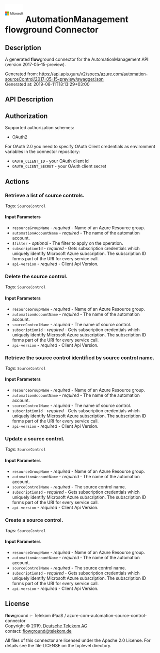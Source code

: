 # ![LOGO](logo.png) AutomationManagement **flow**ground Connector

## Description

A generated **flow**ground connector for the AutomationManagement API (version 2017-05-15-preview).

Generated from: https://api.apis.guru/v2/specs/azure.com/automation-sourceControl/2017-05-15-preview/swagger.json<br/>
Generated at: 2019-06-11T18:13:29+03:00

## API Description



## Authorization

Supported authorization schemes:
- OAuth2

For OAuth 2.0 you need to specify OAuth Client credentials as environment variables in the connector repository:
* `OAUTH_CLIENT_ID` - your OAuth client id
* `OAUTH_CLIENT_SECRET` - your OAuth client secret

## Actions

### Retrieve a list of source controls.

*Tags:* `SourceControl`

#### Input Parameters
* `resourceGroupName` - _required_ - Name of an Azure Resource group.
* `automationAccountName` - _required_ - The name of the automation account.
* `$filter` - _optional_ - The filter to apply on the operation.
* `subscriptionId` - _required_ - Gets subscription credentials which uniquely identify Microsoft Azure subscription. The subscription ID forms part of the URI for every service call.
* `api-version` - _required_ - Client Api Version.

### Delete the source control.

*Tags:* `SourceControl`

#### Input Parameters
* `resourceGroupName` - _required_ - Name of an Azure Resource group.
* `automationAccountName` - _required_ - The name of the automation account.
* `sourceControlName` - _required_ - The name of source control.
* `subscriptionId` - _required_ - Gets subscription credentials which uniquely identify Microsoft Azure subscription. The subscription ID forms part of the URI for every service call.
* `api-version` - _required_ - Client Api Version.

### Retrieve the source control identified by source control name.

*Tags:* `SourceControl`

#### Input Parameters
* `resourceGroupName` - _required_ - Name of an Azure Resource group.
* `automationAccountName` - _required_ - The name of the automation account.
* `sourceControlName` - _required_ - The name of source control.
* `subscriptionId` - _required_ - Gets subscription credentials which uniquely identify Microsoft Azure subscription. The subscription ID forms part of the URI for every service call.
* `api-version` - _required_ - Client Api Version.

### Update a source control.

*Tags:* `SourceControl`

#### Input Parameters
* `resourceGroupName` - _required_ - Name of an Azure Resource group.
* `automationAccountName` - _required_ - The name of the automation account.
* `sourceControlName` - _required_ - The source control name.
* `subscriptionId` - _required_ - Gets subscription credentials which uniquely identify Microsoft Azure subscription. The subscription ID forms part of the URI for every service call.
* `api-version` - _required_ - Client Api Version.

### Create a source control.

*Tags:* `SourceControl`

#### Input Parameters
* `resourceGroupName` - _required_ - Name of an Azure Resource group.
* `automationAccountName` - _required_ - The name of the automation account.
* `sourceControlName` - _required_ - The source control name.
* `subscriptionId` - _required_ - Gets subscription credentials which uniquely identify Microsoft Azure subscription. The subscription ID forms part of the URI for every service call.
* `api-version` - _required_ - Client Api Version.

## License

**flow**ground :- Telekom iPaaS / azure-com-automation-source-control-connector<br/>
Copyright © 2019, [Deutsche Telekom AG](https://www.telekom.de)<br/>
contact: flowground@telekom.de

All files of this connector are licensed under the Apache 2.0 License. For details
see the file LICENSE on the toplevel directory.
